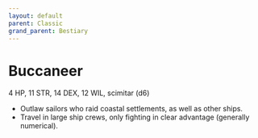 ```yaml
---
layout: default
parent: Classic
grand_parent: Bestiary
---
```


# Buccaneer

4 HP, 11 STR, 14 DEX, 12 WIL, scimitar (d6)

- Outlaw sailors who raid coastal settlements, as well as other ships.
- Travel in large ship crews, only fighting in clear advantage (generally numerical).
